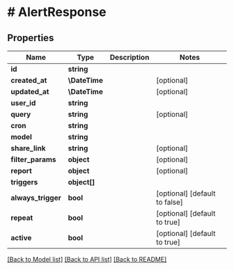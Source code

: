 # # AlertResponse

## Properties

Name | Type | Description | Notes
------------ | ------------- | ------------- | -------------
**id** | **string** |  |
**created_at** | **\DateTime** |  | [optional]
**updated_at** | **\DateTime** |  | [optional]
**user_id** | **string** |  |
**query** | **string** |  | [optional]
**cron** | **string** |  |
**model** | **string** |  |
**share_link** | **string** |  | [optional]
**filter_params** | **object** |  | [optional]
**report** | **object** |  | [optional]
**triggers** | **object[]** |  |
**always_trigger** | **bool** |  | [optional] [default to false]
**repeat** | **bool** |  | [optional] [default to true]
**active** | **bool** |  | [optional] [default to true]

[[Back to Model list]](../../README.md#models) [[Back to API list]](../../README.md#endpoints) [[Back to README]](../../README.md)

